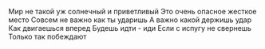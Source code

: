 Мир не такой уж солнечный и приветливый
Это очень опасное жесткое место
Совсем не важно как ты ударишь
А важно какой держишь удар
Как двигаешься вперед
Будешь идти - иди
Если с испугу не свернешь
Только так побеждают